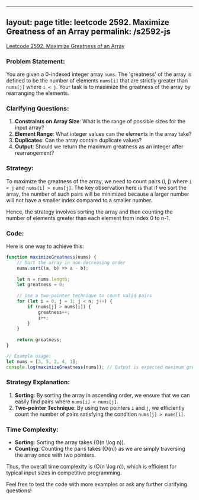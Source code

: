 
---
layout: page
title: leetcode 2592. Maximize Greatness of an Array
permalink: /s2592-js
---
[Leetcode 2592. Maximize Greatness of an Array](https://algoadvance.github.io/algoadvance/l2592)
### Problem Statement:
You are given a 0-indexed integer array `nums`. The 'greatness' of the array is defined to be the number of elements `nums[i]` that are strictly greater than `nums[j]` where `i < j`. Your task is to maximize the greatness of the array by rearranging the elements.

### Clarifying Questions:
1. **Constraints on Array Size**: What is the range of possible sizes for the input array?
2. **Element Range**: What integer values can the elements in the array take?
3. **Duplicates**: Can the array contain duplicate values?
4. **Output**: Should we return the maximum greatness as an integer after rearrangement?

### Strategy:
To maximize the greatness of the array, we need to count pairs (i, j) where `i < j` and `nums[i] > nums[j]`. The key observation here is that if we sort the array, the number of such pairs will be minimized because a larger number will not have a smaller index compared to a smaller number.

Hence, the strategy involves sorting the array and then counting the number of elements greater than each element from index 0 to n-1. 

### Code:
Here is one way to achieve this:

```javascript
function maximizeGreatness(nums) {
    // Sort the array in non-decreasing order
    nums.sort((a, b) => a - b);
    
    let n = nums.length;
    let greatness = 0;
    
    // Use a two-pointer technique to count valid pairs
    for (let i = 0, j = 1; j < n; j++) {
        if (nums[j] > nums[i]) {
            greatness++;
            i++;
        }
    }
    
    return greatness;
}

// Example usage:
let nums = [3, 5, 2, 4, 1];
console.log(maximizeGreatness(nums)); // Output is expected maximum greatness
```

### Strategy Explanation:
1. **Sorting**: By sorting the array in ascending order, we ensure that we can easily find pairs where `nums[i] < nums[j]`.
2. **Two-pointer Technique**: By using two pointers `i` and `j`, we efficiently count the number of pairs satisfying the condition `nums[j] > nums[i]`.

### Time Complexity:
- **Sorting**: Sorting the array takes \(O(n \log n)\).
- **Counting**: Counting the pairs takes \(O(n)\) as we are simply traversing the array once with two pointers.

Thus, the overall time complexity is \(O(n \log n)\), which is efficient for typical input sizes in competitive programming.

Feel free to test the code with more examples or ask any further clarifying questions!